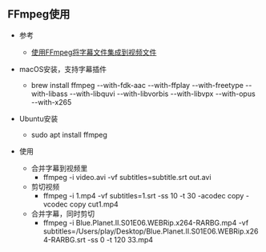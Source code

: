 ## FFmpeg使用
- 参考
    - [使用FFmpeg将字幕文件集成到视频文件](http://www.yaosansi.com/post/ffmpeg-burn-subtitles-into-video/)

- macOS安装，支持字幕插件
    - brew install ffmpeg --with-fdk-aac --with-ffplay --with-freetype --with-libass --with-libquvi --with-libvorbis --with-libvpx --with-opus --with-x265
- Ubuntu安装
    - sudo apt install ffmpeg
    
- 使用
    - 合并字幕到视频里
        - ffmpeg -i video.avi -vf subtitles=subtitle.srt out.avi
    - 剪切视频
        - ffmpeg -i 1.mp4 -vf subtitles=1.srt -ss 10 -t 30 -acodec copy -vcodec copy  cut1.mp4
    - 合并字幕，同时剪切
        - ffmpeg -i Blue.Planet.II.S01E06.WEBRip.x264-RARBG.mp4 -vf subtitles=/Users/play/Desktop/Blue.Planet.II.S01E06.WEBRip.x264-RARBG.srt -ss 0 -t 120  33.mp4